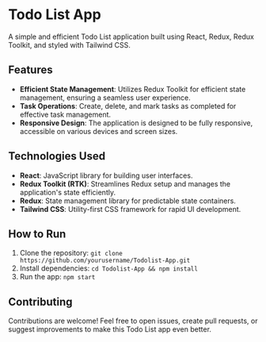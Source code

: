 # Todo List App

A simple and efficient Todo List application built using React, Redux, Redux Toolkit, and styled with Tailwind CSS.

## Features

- **Efficient State Management**: Utilizes Redux Toolkit for efficient state management, ensuring a seamless user experience.
- **Task Operations**: Create, delete, and mark tasks as completed for effective task management.
- **Responsive Design**: The application is designed to be fully responsive, accessible on various devices and screen sizes.

## Technologies Used

- **React**: JavaScript library for building user interfaces.
- **Redux Toolkit (RTK)**: Streamlines Redux setup and manages the application's state efficiently.
- **Redux**: State management library for predictable state containers.
- **Tailwind CSS**: Utility-first CSS framework for rapid UI development.

## How to Run

1. Clone the repository: `git clone https://github.com/yourusername/Todolist-App.git`
2. Install dependencies: `cd Todolist-App && npm install`
3. Run the app: `npm start`

## Contributing

Contributions are welcome! Feel free to open issues, create pull requests, or suggest improvements to make this Todo List app even better.

